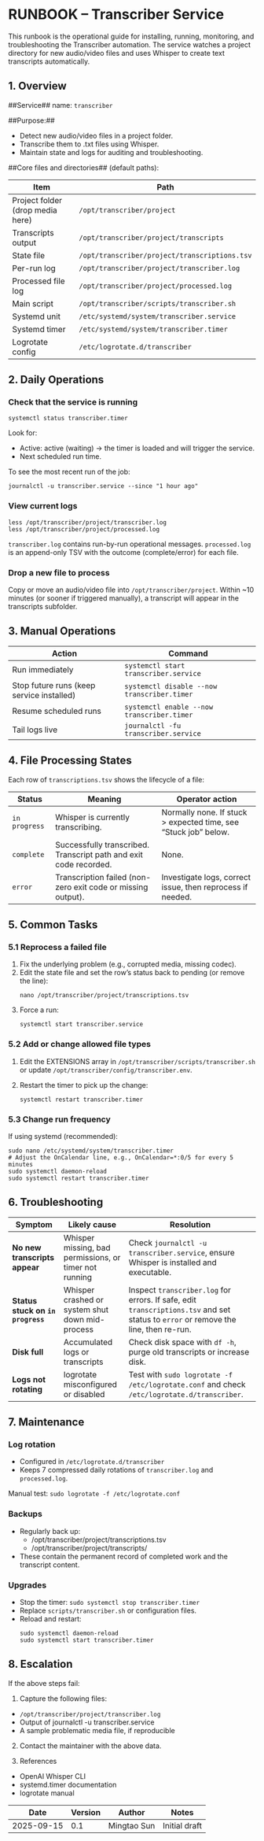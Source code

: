 # RUNBOOK – Transcriber Service

This runbook is the operational guide for installing, running, monitoring, and troubleshooting the Transcriber automation.
The service watches a project directory for new audio/video files and uses Whisper to create text transcripts automatically.

## 1. Overview

##Service## name: `transcriber`

##Purpose:##

- Detect new audio/video files in a project folder.
- Transcribe them to .txt files using Whisper.
- Maintain state and logs for auditing and troubleshooting.

##Core files and directories## (default paths):

| Item                             | Path                                          |
| -------------------------------- | --------------------------------------------- |
| Project folder (drop media here) | `/opt/transcriber/project`                    |
| Transcripts output               | `/opt/transcriber/project/transcripts`        |
| State file                       | `/opt/transcriber/project/transcriptions.tsv` |
| Per-run log                      | `/opt/transcriber/project/transcriber.log`    |
| Processed file log               | `/opt/transcriber/project/processed.log`      |
| Main script                      | `/opt/transcriber/scripts/transcriber.sh`     |
| Systemd unit                     | `/etc/systemd/system/transcriber.service`     |
| Systemd timer                    | `/etc/systemd/system/transcriber.timer`       |
| Logrotate config                 | `/etc/logrotate.d/transcriber`                |


## 2. Daily Operations

### Check that the service is running

`systemctl status transcriber.timer`

Look for:

- Active: active (waiting) → the timer is loaded and will trigger the service.
- Next scheduled run time.

To see the most recent run of the job:

`journalctl -u transcriber.service --since "1 hour ago"`

### View current logs

```
less /opt/transcriber/project/transcriber.log
less /opt/transcriber/project/processed.log
```

`transcriber.log` contains run-by-run operational messages.
`processed.log` is an append-only TSV with the outcome (complete/error) for each file.

### Drop a new file to process

Copy or move an audio/video file into `/opt/transcriber/project`.
Within ~10 minutes (or sooner if triggered manually), a transcript will appear in the transcripts subfolder.

## 3. Manual Operations

| Action                                    | Command                                     |
| ----------------------------------------- | ------------------------------------------- |
| Run immediately                           | `systemctl start transcriber.service`       |
| Stop future runs (keep service installed) | `systemctl disable --now transcriber.timer` |
| Resume scheduled runs                     | `systemctl enable --now transcriber.timer`  |
| Tail logs live                            | `journalctl -fu transcriber.service`        |

## 4. File Processing States

Each row of `transcriptions.tsv` shows the lifecycle of a file:

| Status        | Meaning                                                           | Operator action                                                 |
| ------------- | ----------------------------------------------------------------- | --------------------------------------------------------------- |
| `in progress` | Whisper is currently transcribing.                                | Normally none. If stuck > expected time, see “Stuck job” below. |
| `complete`    | Successfully transcribed. Transcript path and exit code recorded. | None.                                                           |
| `error`       | Transcription failed (non-zero exit code or missing output).      | Investigate logs, correct issue, then reprocess if needed.      |

## 5. Common Tasks
### 5.1 Reprocess a failed file

1. Fix the underlying problem (e.g., corrupted media, missing codec).
2. Edit the state file and set the row’s status back to pending (or remove the line):
   ```
   nano /opt/transcriber/project/transcriptions.tsv
   ```
3. Force a run:
   ```
   systemctl start transcriber.service
   ```
   
### 5.2 Add or change allowed file types

1. Edit the EXTENSIONS array in `/opt/transcriber/scripts/transcriber.sh`
or update `/opt/transcriber/config/transcriber.env`.

2. Restart the timer to pick up the change:
   ```
   systemctl restart transcriber.timer
   ```
   
### 5.3 Change run frequency

If using systemd (recommended):
```
sudo nano /etc/systemd/system/transcriber.timer
# Adjust the OnCalendar line, e.g., OnCalendar=*:0/5 for every 5 minutes
sudo systemctl daemon-reload
sudo systemctl restart transcriber.timer
```

## 6. Troubleshooting

| Symptom                           | Likely cause                                           | Resolution                                                                                                                          |
| --------------------------------- | ------------------------------------------------------ | ----------------------------------------------------------------------------------------------------------------------------------- |
| **No new transcripts appear**     | Whisper missing, bad permissions, or timer not running | Check `journalctl -u transcriber.service`, ensure Whisper is installed and executable.                                              |
| **Status stuck on `in progress`** | Whisper crashed or system shut down mid-process        | Inspect `transcriber.log` for errors. If safe, edit `transcriptions.tsv` and set status to `error` or remove the line, then re-run. |
| **Disk full**                     | Accumulated logs or transcripts                        | Check disk space with `df -h`, purge old transcripts or increase disk.                                                              |
| **Logs not rotating**             | logrotate misconfigured or disabled                    | Test with `sudo logrotate -f /etc/logrotate.conf` and check `/etc/logrotate.d/transcriber`.                                         |

## 7. Maintenance

### Log rotation

- Configured in `/etc/logrotate.d/transcriber`
- Keeps 7 compressed daily rotations of `transcriber.log` and `processed.log`.

Manual test:
`sudo logrotate -f /etc/logrotate.conf`

### Backups

- Regularly back up:
  - /opt/transcriber/project/transcriptions.tsv
  - /opt/transcriber/project/transcripts/
- These contain the permanent record of completed work and the transcript content.

### Upgrades

- Stop the timer:
  `sudo systemctl stop transcriber.timer`
- Replace `scripts/transcriber.sh` or configuration files.
- Reload and restart:
  ```
  sudo systemctl daemon-reload
  sudo systemctl start transcriber.timer
  ```

## 8. Escalation

If the above steps fail:

1. Capture the following files:

  - `/opt/transcriber/project/transcriber.log`
  - Output of journalctl -u transcriber.service
  - A sample problematic media file, if reproducible

2. Contact the maintainer with the above data.

9. References
  - OpenAI Whisper CLI
  - systemd.timer documentation
  - logrotate manual
  
| Date       | Version | Author      | Notes         |
| ---------- | ------- | ----------- | ------------- |
| 2025-09-15 | 0.1     | Mingtao Sun | Initial draft |

